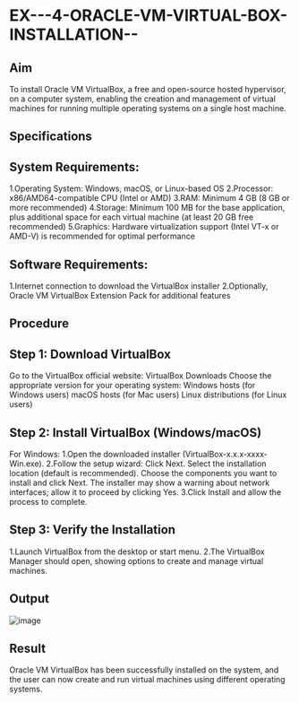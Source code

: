 # EX---4-ORACLE-VM-VIRTUAL-BOX-INSTALLATION--

## Aim
To install Oracle VM VirtualBox, a free and open-source hosted hypervisor, on a computer system, enabling the creation and management of virtual machines for running multiple operating systems on a single host machine.

## Specifications
## System Requirements:
  1.Operating System: Windows, macOS, or Linux-based OS
  2.Processor: x86/AMD64-compatible CPU (Intel or AMD)
  3.RAM: Minimum 4 GB (8 GB or more recommended)
  4.Storage: Minimum 100 MB for the base application, plus additional space for each virtual machine (at least 20 GB free recommended)
  5.Graphics: Hardware virtualization support (Intel VT-x or AMD-V) is recommended for optimal performance
## Software Requirements:
  1.Internet connection to download the VirtualBox installer
  2.Optionally, Oracle VM VirtualBox Extension Pack for additional features

## Procedure
## Step 1: Download VirtualBox
  Go to the VirtualBox official website: VirtualBox Downloads
  Choose the appropriate version for your operating system:
  Windows hosts (for Windows users)
  macOS hosts (for Mac users)
  Linux distributions (for Linux users)
  
## Step 2: Install VirtualBox (Windows/macOS)
  For Windows:
    1.Open the downloaded installer (VirtualBox-x.x.x-xxxx-Win.exe).
    2.Follow the setup wizard:
        Click Next.
        Select the installation location (default is recommended).
        Choose the components you want to install and click Next.
        The installer may show a warning about network interfaces; allow it to proceed by clicking Yes.
    3.Click Install and allow the process to complete.

## Step 3: Verify the Installation
1.Launch VirtualBox from the desktop or start menu.
2.The VirtualBox Manager should open, showing options to create and manage virtual machines.

## Output
![image](https://github.com/user-attachments/assets/aead859f-7a04-45f3-9380-3b4b1d28ffae)

## Result
Oracle VM VirtualBox has been successfully installed on the system, and the user can now create and run virtual machines using different operating systems.
